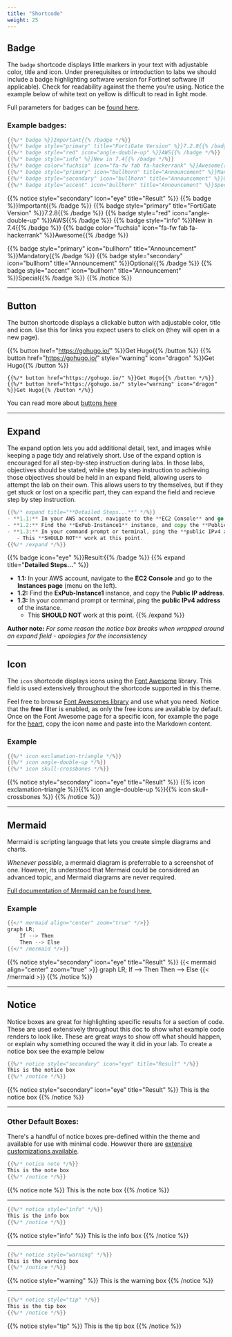 ```yaml
---
title: "Shortcode"
weight: 25
---
```


## Badge

The `badge` shortcode displays little markers in your text with adjustable color, title and icon. Under prerequisites or introduction to labs we should include a badge highlighting software version for Fortinet software (if applicable). Check for readability against the theme you're using. Notice the example below of white text on yellow is difficult to read in light mode.

Full parameters for badges can be [found here](https://mcshelby.github.io/hugo-theme-relearn/shortcodes/badge/index.html#parameter).

### Example badges:

````go
{{%/* badge %}}Important{{% /badge */%}}
{{%/* badge style="primary" title="FortiGate Version" %}}7.2.8{{% /badge */%}}
{{%/* badge style="red" icon="angle-double-up" %}}AWS{{% /badge */%}}
{{%/* badge style="info" %}}New in 7.4{{% /badge */%}}
{{%/* badge color="fuchsia" icon="fa-fw fab fa-hackerrank" %}}Awesome{{% /badge */%}}
{{%/* badge style="primary" icon="bullhorn" title="Announcement" %}}Mandatory{{% /badge */%}}
{{%/* badge style="secondary" icon="bullhorn" title="Announcement" %}}Optional{{% /badge */%}}
{{%/* badge style="accent" icon="bullhorn" title="Announcement" %}}Special{{% /badge */%}}
````

{{% notice style="secondary" icon="eye" title="Result" %}}
{{% badge %}}Important{{% /badge %}}
{{% badge style="primary" title="FortiGate Version" %}}7.2.8{{% /badge %}}
{{% badge style="red" icon="angle-double-up" %}}AWS{{% /badge %}}
{{% badge style="info" %}}New in 7.4{{% /badge %}}
{{% badge color="fuchsia" icon="fa-fw fab fa-hackerrank" %}}Awesome{{% /badge %}}

{{% badge style="primary" icon="bullhorn" title="Announcement" %}}Mandatory{{% /badge %}}
{{% badge style="secondary" icon="bullhorn" title="Announcement" %}}Optional{{% /badge %}}
{{% badge style="accent" icon="bullhorn" title="Announcement" %}}Special{{% /badge %}}
{{% /notice %}}

---

## Button

The button shortcode displays a clickable button with adjustable color, title and icon. Use this for links you expect users to click on (they will open in a new page).

{{% button href="https://gohugo.io/" %}}Get Hugo{{% /button %}} {{% button href="https://gohugo.io/" style="warning" icon="dragon" %}}Get Hugo{{% /button %}}

```
{{%/* button href="https://gohugo.io/" %}}Get Hugo{{% /button */%}}
{{%/* button href="https://gohugo.io/" style="warning" icon="dragon" %}}Get Hugo{{% /button */%}}
```

You can read more about [buttons here](https://mcshelby.github.io/hugo-theme-relearn/shortcodes/button/index.html)

---

## Expand

The expand option lets you add additional detail, text, and images while keeping a page tidy and relatively short. Use of the expand option is encouraged for all step-by-step instruction during labs. In those labs, objectives should be stated, while step by step instruction to achieving those objectives should be held in an expand field, allowing users to attempt the lab on their own. This allows users to try themselves, but if they get stuck or lost on a specific part, they can expand the field and recieve step by step instruction.

```go
{{%/* expand title="**Detailed Steps...**" */%}}
- **1.1:** In your AWS account, navigate to the **EC2 Console** and go to the **Instances page** (menu on the left).
- **1.2:** Find the **ExPub-Instance1** instance, and copy the **Public IP address**.
- **1.3:** In your command prompt or terminal, ping the **public IPv4 address** of the instance.
   - This **SHOULD NOT** work at this point.
{{%/* /expand */%}}
```

{{% badge icon="eye" %}}Result:{{% /badge %}}
{{% expand title="**Detailed Steps...**" %}}

- **1.1:** In your AWS account, navigate to the **EC2 Console** and go to the **Instances page** (menu on the left).
- **1.2:** Find the **ExPub-Instance1** instance, and copy the **Public IP address**.
- **1.3:** In your command prompt or terminal, ping the **public IPv4 address** of the instance.
  - This **SHOULD NOT** work at this point.
{{% /expand %}}

**Author note:** _For some reason the notice box breaks when wrapped around an expand field - apologies for the inconsistency_

---

## Icon

The `icon` shortcode displays icons using the [Font Awesome](https://fontawesome.com/) library. This field is used extensively throughout the shortcode supported in this theme. 

Feel free to browse [Font Awesomes library](https://fontawesome.com/v5/search?m=free) and use what you need. Notice that the **free** filter is enabled, as only the free icons are available by default. Once on the Font Awesome page for a specific icon, for example the page for the [heart](https://fontawesome.com/v5/icons/heart?s=solid), copy the icon name and paste into the Markdown content.

### Example

````go
{{%/* icon exclamation-triangle */%}}
{{%/* icon angle-double-up */%}}
{{%/* icon skull-crossbones */%}}
````
{{% notice style="secondary" icon="eye" title="Result" %}}
{{% icon exclamation-triangle %}}{{% icon angle-double-up %}}{{% icon skull-crossbones %}}
{{% /notice %}}

---

## Mermaid

Mermaid is scripting language that lets you create simple diagrams and charts.

_Whenever possible_, a mermaid diagram is preferrable to a screenshot of one. However, its understood that Mermaid could be considered an advanced topic, and Mermaid diagrams are never required.

[Full documentation of Mermaid can be found here.](http://mermaid.js.org/intro/getting-started.html)

### Example

```go
{{</* mermaid align="center" zoom="true" */>}}
graph LR;
    If --> Then
    Then --> Else
{{</* /mermaid */>}}
```

{{% notice style="secondary" icon="eye" title="Result" %}}
{{< mermaid align="center" zoom="true" >}}
graph LR;
    If --> Then
    Then --> Else
{{< /mermaid >}}
{{% /notice %}}

---

## Notice

Notice boxes are great for highlighting specific results for a section of code. These are used extensively throughout this doc to show what example code renders to look like. These are great ways to show off what should happen, or explain why something occured the way it did in your lab. To create a notice box see the example below

```go
{{%/* notice style="secondary" icon="eye" title="Result" */%}}
This is the notice box
{{%/* /notice */%}}
```
{{% notice style="secondary" icon="eye" title="Result" %}}
This is the notice box
{{% /notice %}}

---

### Other Default Boxes:

There's a handful of notice boxes pre-defined within the theme and available for use with minimal code. However there are [extensive customizations available](https://mcshelby.github.io/hugo-theme-relearn/shortcodes/notice/index.html).

```go
{{%/* notice note */%}}
This is the note box
{{%/* /notice */%}}
```
{{% notice note %}}
This is the note box
{{% /notice %}}

---

```go
{{%/* notice style="info" */%}}
This is the info box
{{%/* /notice */%}}
```
{{% notice style="info" %}}
This is the info box
{{% /notice %}}

---

```go
{{%/* notice style="warning" */%}}
This is the warning box
{{%/* /notice */%}}
```
{{% notice style="warning" %}}
This is the warning box
{{% /notice %}}

---

```go
{{%/* notice style="tip" */%}}
This is the tip box
{{%/* /notice */%}}
```
{{% notice style="tip" %}}
This is the tip box
{{% /notice %}}

